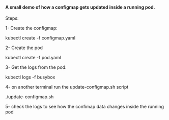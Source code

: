 #### A small demo of how a configmap gets updated inside a running pod.

Steps:

1- Create the configmap:

kubectl create -f configmap.yaml

2- Create the pod

kubectl create -f pod.yaml

3- Get the logs from the pod:

kubectl logs -f busybox

4- on another terminal run the update-configmap.sh script

./update-configmap.sh

5- check the logs to see how the confimap data changes inside the running pod